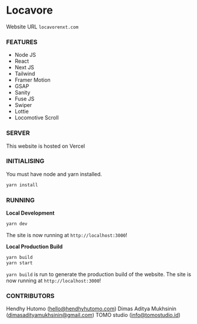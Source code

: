 # Locavore

Website URL `locavorenxt.com`

### FEATURES
- Node JS
- React
- Next JS
- Tailwind
- Framer Motion
- GSAP
- Sanity
- Fuse JS
- Swiper
- Lottie
- Locomotive Scroll

### SERVER
This website is hosted on Vercel

### INITIALISING

You must have node and yarn installed.

```sh
yarn install
```

### RUNNING

**Local Development**

```sh
yarn dev
```

The site is now running at `http://localhost:3000`!

**Local Production Build**

```sh
yarn build
yarn start
```

`yarn build` is run to generate the production build of the website.
The site is now running at `http://localhost:3000`!


### CONTRIBUTORS
Hendhy Hutomo (hello@hendhyhutomo.com)
Dimas Aditya Mukhsinin (dimasadityamukhsinin@gmail.com)
TOMO studio (info@tomostudio.id)
